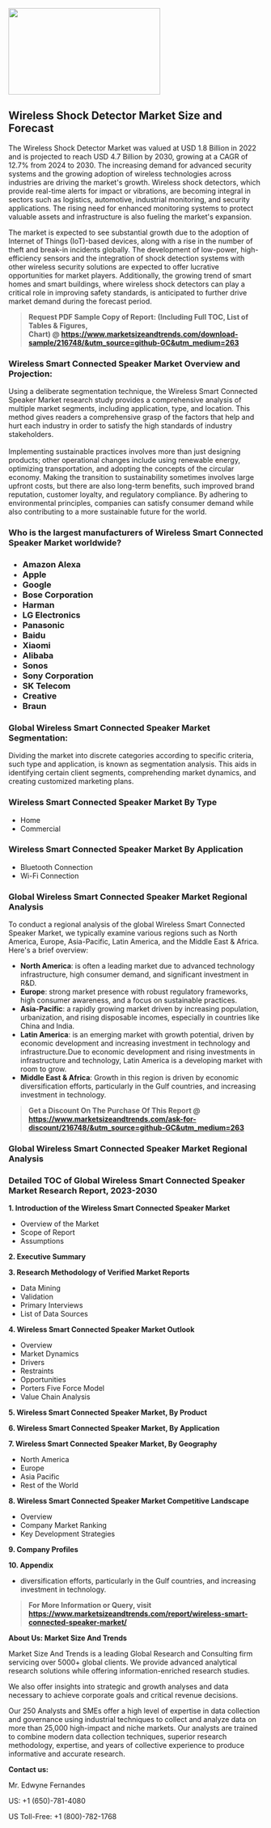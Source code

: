 <p><img class="alignnone size-medium wp-image-20088" src="https://ffe5etoiles.com/wp-content/uploads/2024/12/MST1-300x171.png" alt="" width="300" height="171" /></p><h2>Wireless Shock Detector Market Size and Forecast</h2><p>The Wireless Shock Detector Market was valued at USD 1.8 Billion in 2022 and is projected to reach USD 4.7 Billion by 2030, growing at a CAGR of 12.7% from 2024 to 2030. The increasing demand for advanced security systems and the growing adoption of wireless technologies across industries are driving the market's growth. Wireless shock detectors, which provide real-time alerts for impact or vibrations, are becoming integral in sectors such as logistics, automotive, industrial monitoring, and security applications. The rising need for enhanced monitoring systems to protect valuable assets and infrastructure is also fueling the market's expansion.</p><p>The market is expected to see substantial growth due to the adoption of Internet of Things (IoT)-based devices, along with a rise in the number of theft and break-in incidents globally. The development of low-power, high-efficiency sensors and the integration of shock detection systems with other wireless security solutions are expected to offer lucrative opportunities for market players. Additionally, the growing trend of smart homes and smart buildings, where wireless shock detectors can play a critical role in improving safety standards, is anticipated to further drive market demand during the forecast period.</p></p><blockquote id="" class=""><strong>Request PDF Sample Copy of Report: (Including Full TOC, List of Tables &amp; Figures, Chart)&nbsp;@&nbsp;<strong><a href="https://www.marketsizeandtrends.com/download-sample/216748/&utm_source=github-GC&utm_medium=263" target="_blank">https://www.marketsizeandtrends.com/download-sample/216748/&utm_source=github-GC&utm_medium=263</a></strong></strong></blockquote><h3 id="" class="">Wireless Smart Connected Speaker Market&nbsp;Overview and Projection:</h3><p id="" class="">Using a deliberate segmentation technique, the Wireless Smart Connected Speaker Market research study provides a comprehensive analysis of multiple market segments, including application, type, and location. This method gives readers a comprehensive grasp of the factors that help and hurt each industry in order to satisfy the high standards of industry stakeholders. <br /> <br />Implementing sustainable practices involves more than just designing products; other operational changes include using renewable energy, optimizing transportation, and adopting the concepts of the circular economy. Making the transition to sustainability sometimes involves large upfront costs, but there are also long-term benefits, such improved brand reputation, customer loyalty, and regulatory compliance. By adhering to environmental principles, companies can satisfy consumer demand while also contributing to a more sustainable future for the world.</p><h3 id="" class="">Who is the largest manufacturers of&nbsp;Wireless Smart Connected Speaker Market worldwide?</h3><h3 class=""><p><ul><li>Amazon Alexa </li><li> Apple </li><li> Google </li><li> Bose Corporation </li><li> Harman </li><li> LG Electronics </li><li> Panasonic </li><li> Baidu </li><li> Xiaomi </li><li> Alibaba </li><li> Sonos </li><li> Sony Corporation </li><li> SK Telecom </li><li> Creative </li><li> Braun</li></ul></p></h3><h3 id="" class="">Global&nbsp;Wireless Smart Connected Speaker Market Segmentation:</h3><p id="" class="">Dividing the market into discrete categories according to specific criteria, such type and application, is known as segmentation analysis. This aids in identifying certain client segments, comprehending market dynamics, and creating customized marketing plans.</p><h3 id="" class="">Wireless Smart Connected Speaker Market&nbsp;By Type</h3><p><p><ul><li>Home</li><li> Commercial</p></li></ul></p></p><h3 id="" class="">Wireless Smart Connected Speaker Market&nbsp;By Application</h3><p class=""><p><ul><li>Bluetooth Connection</li><li> Wi-Fi Connection</li></ul></p></p><h3 id="" class="">Global Wireless Smart Connected Speaker Market Regional Analysis</h3><p id="" class="">To conduct a regional analysis of the global Wireless Smart Connected Speaker Market, we typically examine various regions such as North America, Europe, Asia-Pacific, Latin America, and the Middle East &amp; Africa. Here's a brief overview:</p><ul><li><strong>North America</strong>: is often a leading market due to advanced technology infrastructure, high consumer demand, and significant investment in R&amp;D.</li><li><strong>Europe</strong>: strong market presence with robust regulatory frameworks, high consumer awareness, and a focus on sustainable practices.</li><li><strong>Asia-Pacific</strong>: a rapidly growing market driven by increasing population, urbanization, and rising disposable incomes, especially in countries like China and India.</li><li><strong>Latin America</strong>: is an emerging market with growth potential, driven by economic development and increasing investment in technology and infrastructure.Due to economic development and rising investments in infrastructure and technology, Latin America is a developing market with room to grow.</li><li><strong>Middle East &amp; Africa</strong>: Growth in this region is driven by economic diversification efforts, particularly in the Gulf countries, and increasing investment in technology.</li></ul><blockquote id="" class=""><strong>Get a Discount On The Purchase Of This Report @ <strong><a href="https://www.marketsizeandtrends.com/ask-for-discount/216748/&utm_source=github-GC&utm_medium=263" target="_blank">https://www.marketsizeandtrends.com/ask-for-discount/216748/&utm_source=github-GC&utm_medium=263</a></strong></strong></blockquote><h3 id="" class="">Global Wireless Smart Connected Speaker Market Regional Analysis</h3><h3 id="" class="">Detailed TOC of Global Wireless Smart Connected Speaker Market Research Report, 2023-2030</h3><p id="" class=""><strong>1. Introduction of the Wireless Smart Connected Speaker Market</strong></p><ul><li>Overview of the Market</li><li>Scope of Report</li><li>Assumptions</li></ul><p id="" class=""><strong>2. Executive Summary</strong></p><p id="" class=""><strong>3. Research Methodology of Verified Market Reports</strong></p><ul><li>Data Mining</li><li>Validation</li><li>Primary Interviews</li><li>List of Data Sources</li></ul><p id="" class=""><strong>4. Wireless Smart Connected Speaker Market Outlook</strong></p><ul><li>Overview</li><li>Market Dynamics</li><li>Drivers</li><li>Restraints</li><li>Opportunities</li><li>Porters Five Force Model</li><li>Value Chain Analysis</li></ul><p id="" class=""><strong>5. Wireless Smart Connected Speaker Market, By Product</strong></p><p id="" class=""><strong>6. Wireless Smart Connected Speaker Market, By Application</strong></p><p id="" class=""><strong>7. Wireless Smart Connected Speaker Market, By Geography</strong></p><ul><li>North America</li><li>Europe</li><li>Asia Pacific</li><li>Rest of the World</li></ul><p id="" class=""><strong>8. Wireless Smart Connected Speaker Market Competitive Landscape</strong></p><ul><li>Overview</li><li>Company Market Ranking</li><li>Key Development Strategies</li></ul><p id="" class=""><strong>9. Company Profiles</strong></p><p id="" class=""><strong>10. Appendix</strong></p><ul><li>diversification efforts, particularly in the Gulf countries, and increasing investment in technology.</li></ul><blockquote id="" class=""><strong>For More Information or Query, visit <strong><strong><a href="https://www.marketsizeandtrends.com/report/wireless-smart-connected-speaker-market/" target="_blank">https://www.marketsizeandtrends.com/report/wireless-smart-connected-speaker-market/</a></strong></strong></strong></blockquote><p id="" class=""><strong>About Us: Market Size And Trends</strong></p><p id="" class="">Market Size And Trends is a leading Global Research and Consulting firm servicing over 5000+ global clients. We provide advanced analytical research solutions while offering information-enriched research studies.</p><p id="" class="">We also offer insights into strategic and growth analyses and data necessary to achieve corporate goals and critical revenue decisions.</p><p id="" class="">Our 250 Analysts and SMEs offer a high level of expertise in data collection and governance using industrial techniques to collect and analyze data on more than 25,000 high-impact and niche markets. Our analysts are trained to combine modern data collection techniques, superior research methodology, expertise, and years of collective experience to produce informative and accurate research.</p><p id="" class=""><strong>Contact us:</strong></p><p id="" class="">Mr. Edwyne Fernandes</p><p id="" class="">US: +1 (650)-781-4080</p><p id="" class="">US Toll-Free: +1 (800)-782-1768</p>
